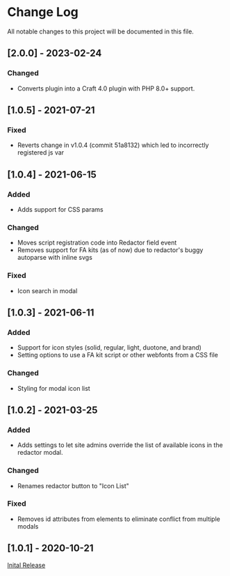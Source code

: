 
# Change Log
All notable changes to this project will be documented in this file.

## [2.0.0] - 2023-02-24

### Changed

- Converts plugin into a Craft 4.0 plugin with PHP 8.0+ support.

## [1.0.5] - 2021-07-21

### Fixed

- Reverts change in v1.0.4 (commit 51a8132) which led to incorrectly registered js var

## [1.0.4] - 2021-06-15

### Added

- Adds support for CSS params

### Changed

- Moves script registration code into Redactor field event
- Removes support for FA kits (as of now) due to redactor's buggy autoparse with inline svgs

### Fixed

- Icon search in modal

## [1.0.3] - 2021-06-11

### Added

- Support for icon styles (solid, regular, light, duotone, and brand)
- Setting options to use a FA kit script or other webfonts from a CSS file

### Changed

- Styling for modal icon list

## [1.0.2] - 2021-03-25

### Added

- Adds settings to let site admins override the list of available icons in the redactor modal.

### Changed

- Renames redactor button to "Icon List"

### Fixed

- Removes id attributes from elements to eliminate conflict from multiple modals

## [1.0.1] - 2020-10-21

[Inital Release](https://github.com/danbrellis/craft-redactor-fa-list/releases/tag/v1.0.1)